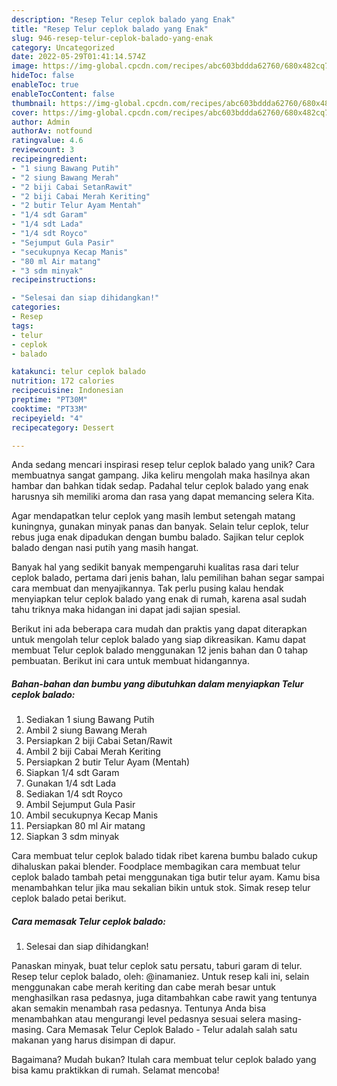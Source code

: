 ```yaml
---
description: "Resep Telur ceplok balado yang Enak"
title: "Resep Telur ceplok balado yang Enak"
slug: 946-resep-telur-ceplok-balado-yang-enak
category: Uncategorized
date: 2022-05-29T01:41:14.574Z
image: https://img-global.cpcdn.com/recipes/abc603bddda62760/680x482cq70/telur-ceplok-balado-foto-resep-utama.jpg
hideToc: false
enableToc: true
enableTocContent: false
thumbnail: https://img-global.cpcdn.com/recipes/abc603bddda62760/680x482cq70/telur-ceplok-balado-foto-resep-utama.jpg
cover: https://img-global.cpcdn.com/recipes/abc603bddda62760/680x482cq70/telur-ceplok-balado-foto-resep-utama.jpg
author: Admin
authorAv: notfound
ratingvalue: 4.6
reviewcount: 3
recipeingredient:
- "1 siung Bawang Putih"
- "2 siung Bawang Merah"
- "2 biji Cabai SetanRawit"
- "2 biji Cabai Merah Keriting"
- "2 butir Telur Ayam Mentah"
- "1/4 sdt Garam"
- "1/4 sdt Lada"
- "1/4 sdt Royco"
- "Sejumput Gula Pasir"
- "secukupnya Kecap Manis"
- "80 ml Air matang"
- "3 sdm minyak"
recipeinstructions:

- "Selesai dan siap dihidangkan!"
categories:
- Resep
tags:
- telur
- ceplok
- balado

katakunci: telur ceplok balado 
nutrition: 172 calories
recipecuisine: Indonesian
preptime: "PT30M"
cooktime: "PT33M"
recipeyield: "4"
recipecategory: Dessert

---
```





Anda sedang mencari inspirasi resep telur ceplok balado yang unik? Cara membuatnya sangat gampang. Jika keliru mengolah maka hasilnya akan hambar dan bahkan tidak sedap. Padahal telur ceplok balado yang enak harusnya sih memiliki aroma dan rasa yang dapat memancing selera Kita.





Agar mendapatkan telur ceplok yang masih lembut setengah matang kuningnya, gunakan minyak panas dan banyak. Selain telur ceplok, telur rebus juga enak dipadukan dengan bumbu balado. Sajikan telur ceplok balado dengan nasi putih yang masih hangat.

Banyak hal yang sedikit banyak mempengaruhi kualitas rasa dari telur ceplok balado, pertama dari jenis bahan, lalu pemilihan bahan segar sampai cara membuat dan menyajikannya. Tak perlu pusing kalau hendak menyiapkan telur ceplok balado yang enak di rumah, karena asal sudah tahu triknya maka hidangan ini dapat jadi sajian spesial.






Berikut ini ada beberapa cara mudah dan praktis yang dapat diterapkan untuk mengolah telur ceplok balado yang siap dikreasikan. Kamu dapat membuat Telur ceplok balado menggunakan 12 jenis bahan dan 0 tahap pembuatan. Berikut ini cara untuk membuat hidangannya.

<!--inarticleads1-->

##### Bahan-bahan dan bumbu yang dibutuhkan dalam menyiapkan Telur ceplok balado:

1. Sediakan 1 siung Bawang Putih
1. Ambil 2 siung Bawang Merah
1. Persiapkan 2 biji Cabai Setan/Rawit
1. Ambil 2 biji Cabai Merah Keriting
1. Persiapkan 2 butir Telur Ayam (Mentah)
1. Siapkan 1/4 sdt Garam
1. Gunakan 1/4 sdt Lada
1. Sediakan 1/4 sdt Royco
1. Ambil Sejumput Gula Pasir
1. Ambil secukupnya Kecap Manis
1. Persiapkan 80 ml Air matang
1. Siapkan 3 sdm minyak


Cara membuat telur ceplok balado tidak ribet karena bumbu balado cukup dihaluskan pakai blender. Foodplace membagikan cara membuat telur ceplok balado tambah petai menggunakan tiga butir telur ayam. Kamu bisa menambahkan telur jika mau sekalian bikin untuk stok. Simak resep telur ceplok balado petai berikut. 

<!--inarticleads2-->

##### Cara memasak Telur ceplok balado:


1. Selesai dan siap dihidangkan!

Panaskan minyak, buat telur ceplok satu persatu, taburi garam di telur. Resep telur ceplok balado, oleh: @inamaniez. Untuk resep kali ini, selain menggunakan cabe merah keriting dan cabe merah besar untuk menghasilkan rasa pedasnya, juga ditambahkan cabe rawit yang tentunya akan semakin menambah rasa pedasnya. Tentunya Anda bisa menambahkan atau mengurangi level pedasnya sesuai selera masing-masing. Cara Memasak Telur Ceplok Balado - Telur adalah salah satu makanan yang harus disimpan di dapur. 

Bagaimana? Mudah bukan? Itulah cara membuat telur ceplok balado yang bisa kamu praktikkan di rumah. Selamat mencoba!
